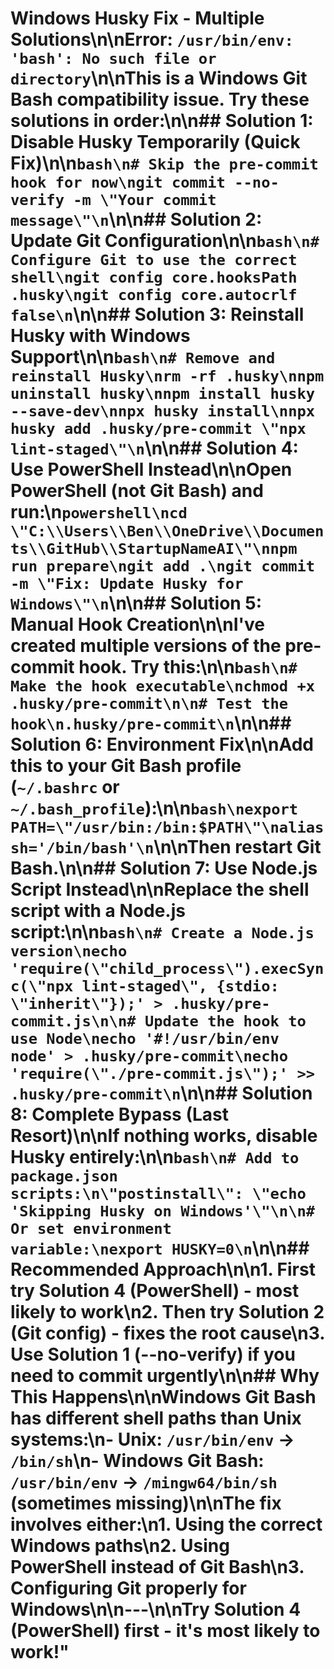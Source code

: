 # Windows Husky Fix - Multiple Solutions\n\n**Error:** `/usr/bin/env: 'bash': No such file or directory`\n\nThis is a Windows Git Bash compatibility issue. Try these solutions in order:\n\n## Solution 1: Disable Husky Temporarily (Quick Fix)\n\n```bash\n# Skip the pre-commit hook for now\ngit commit --no-verify -m \"Your commit message\"\n```\n\n## Solution 2: Update Git Configuration\n\n```bash\n# Configure Git to use the correct shell\ngit config core.hooksPath .husky\ngit config core.autocrlf false\n```\n\n## Solution 3: Reinstall Husky with Windows Support\n\n```bash\n# Remove and reinstall Husky\nrm -rf .husky\nnpm uninstall husky\nnpm install husky --save-dev\nnpx husky install\nnpx husky add .husky/pre-commit \"npx lint-staged\"\n```\n\n## Solution 4: Use PowerShell Instead\n\nOpen **PowerShell** (not Git Bash) and run:\n```powershell\ncd \"C:\\Users\\Ben\\OneDrive\\Documents\\GitHub\\StartupNameAI\"\nnpm run prepare\ngit add .\ngit commit -m \"Fix: Update Husky for Windows\"\n```\n\n## Solution 5: Manual Hook Creation\n\nI've created multiple versions of the pre-commit hook. Try this:\n\n```bash\n# Make the hook executable\nchmod +x .husky/pre-commit\n\n# Test the hook\n.husky/pre-commit\n```\n\n## Solution 6: Environment Fix\n\nAdd this to your Git Bash profile (`~/.bashrc` or `~/.bash_profile`):\n\n```bash\nexport PATH=\"/usr/bin:/bin:$PATH\"\nalias sh='/bin/bash'\n```\n\nThen restart Git Bash.\n\n## Solution 7: Use Node.js Script Instead\n\nReplace the shell script with a Node.js script:\n\n```bash\n# Create a Node.js version\necho 'require(\"child_process\").execSync(\"npx lint-staged\", {stdio: \"inherit\"});' > .husky/pre-commit.js\n\n# Update the hook to use Node\necho '#!/usr/bin/env node' > .husky/pre-commit\necho 'require(\"./pre-commit.js\");' >> .husky/pre-commit\n```\n\n## Solution 8: Complete Bypass (Last Resort)\n\nIf nothing works, disable Husky entirely:\n\n```bash\n# Add to package.json scripts:\n\"postinstall\": \"echo 'Skipping Husky on Windows'\"\n\n# Or set environment variable:\nexport HUSKY=0\n```\n\n## Recommended Approach\n\n1. **First try Solution 4** (PowerShell) - most likely to work\n2. **Then try Solution 2** (Git config) - fixes the root cause\n3. **Use Solution 1** (--no-verify) if you need to commit urgently\n\n## Why This Happens\n\nWindows Git Bash has different shell paths than Unix systems:\n- Unix: `/usr/bin/env` → `/bin/sh`\n- Windows Git Bash: `/usr/bin/env` → `/mingw64/bin/sh` (sometimes missing)\n\nThe fix involves either:\n1. Using the correct Windows paths\n2. Using PowerShell instead of Git Bash\n3. Configuring Git properly for Windows\n\n---\n\n**Try Solution 4 (PowerShell) first - it's most likely to work!**"
